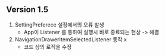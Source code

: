 ## Version 1.5
1. SettingPreferece 설정에서의 오류 발생
    - App이 Listener 를 통하여 실행시 바로 종료되는 현상 -> 해결
2. NavigationDrawerItemSelectedListener 동작 x
    - 코드 상의 로직을 수정
